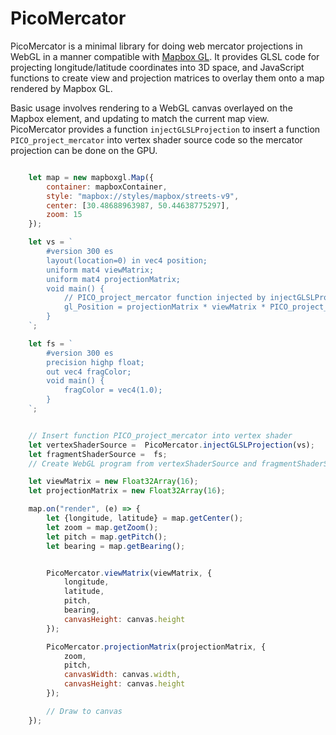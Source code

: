 PicoMercator
============

PicoMercator is a minimal library for doing web mercator projections in WebGL in a manner compatible with [Mapbox GL](https://github.com/mapbox/mapbox-gl-js). It provides GLSL code for projecting longitude/latitude coordinates into 3D space,
and JavaScript functions to create view and projection matrices to overlay them onto a map rendered by Mapbox GL.

Basic usage involves rendering to a WebGL canvas overlayed on the Mapbox element, and updating to match the current map view. PicoMercator provides a function `injectGLSLProjection` to insert a function `PICO_project_mercator` into vertex shader source code so the mercator projection can be done on the GPU.

```JavaScript

    let map = new mapboxgl.Map({
        container: mapboxContainer,
        style: "mapbox://styles/mapbox/streets-v9",
        center: [30.48688963987, 50.44638775297],
        zoom: 15
    });

    let vs = `
        #version 300 es
        layout(location=0) in vec4 position;
        uniform mat4 viewMatrix;        
        uniform mat4 projectionMatrix;        
        void main() {
            // PICO_project_mercator function injected by injectGLSLProjection()
            gl_Position = projectionMatrix * viewMatrix * PICO_project_mercator(position);
        }
    `;

    let fs = `
        #version 300 es
        precision highp float;
        out vec4 fragColor;
        void main() {
            fragColor = vec4(1.0);
        }
    `;


    // Insert function PICO_project_mercator into vertex shader
    let vertexShaderSource =  PicoMercator.injectGLSLProjection(vs);
    let fragmentShaderSource =  fs;
    // Create WebGL program from vertexShaderSource and fragmentShaderSource

    let viewMatrix = new Float32Array(16);
    let projectionMatrix = new Float32Array(16);

    map.on("render", (e) => {
        let {longitude, latitude} = map.getCenter();
        let zoom = map.getZoom();
        let pitch = map.getPitch();
        let bearing = map.getBearing();


        PicoMercator.viewMatrix(viewMatrix, {
            longitude,
            latitude,
            pitch,
            bearing,
            canvasHeight: canvas.height
        });

        PicoMercator.projectionMatrix(projectionMatrix, {
            zoom,
            pitch,
            canvasWidth: canvas.width,
            canvasHeight: canvas.height
        });

        // Draw to canvas
    });

``` 

